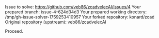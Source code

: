 Issue to solve: https://github.com/veb86/zcadvelecAI/issues/4
Your prepared branch: issue-4-624d34d3
Your prepared working directory: /tmp/gh-issue-solver-1759253410957
Your forked repository: konard/zcad
Original repository (upstream): veb86/zcadvelecAI

Proceed.